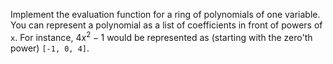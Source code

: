Implement the evaluation function for a ring of polynomials of one variable. You can represent a polynomial as a list of coefficients in front of powers of `x`. For instance, $`4x^2-1`$ would be represented as (starting with the zero'th power) `[-1, 0, 4]`.